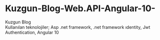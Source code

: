 # Kuzgun-Blog-Web.API-Angular-10-
Kuzgun Blog  
Kullanılan teknolojiler;
Asp .net framework, .net framework ıdentity, Jwt Authentication, Angular 10
